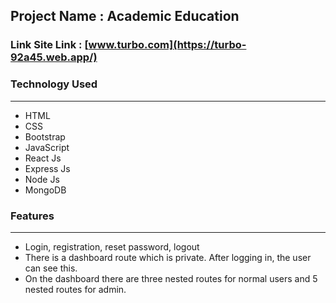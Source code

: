 ## Project Name : Academic Education
### Link Site Link :  [www.turbo.com](https://turbo-92a45.web.app/)

### Technology Used 
-------------------------
- HTML
- CSS
- Bootstrap 
- JavaScript
- React Js
- Express Js
- Node Js 
- MongoDB

### Features
-------------------------

- Login, registration, reset password, logout
- There is a dashboard route which is private. After logging in, the user can see this.
- On the dashboard there are three nested routes for normal users and 5 nested routes for admin.
